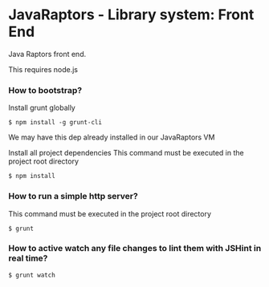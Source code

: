 JavaRaptors - Library system: Front End
====================

Java Raptors front end.

This requires node.js

### How to bootstrap?

Install grunt globally

	$ npm install -g grunt-cli 

We may have this dep already installed in our JavaRaptors VM


Install all project dependencies 
This command must be executed in the project root directory

	$ npm install



### How to run a simple http server? 
This command must be executed in the project root directory

	$ grunt

### How to active watch any file changes to lint them with JSHint in real time?

	$ grunt watch 



